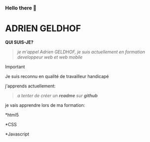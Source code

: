 ### Hello there 👋
# ADRIEN GELDHOF

__QUI SUIS-JE?__

>_je m'appel Adrien GELDHOF, je suis actuellement en formation developpeur web et web mobile_

>[!IMPORTANT]
>Je suis reconnu en qualité de travailleur handicapé

j'apprends actuellement:

>_a tenter de créer un **readme** sur **github**_

je vais apprendre lors de ma formation:

*html5

*CSS

*Javascript



<!--
**Slug422/Slug422** is a ✨ _special_ ✨ repository because its `README.md` (this file) appears on your GitHub profile.

Here are some ideas to get you started:


- 🌱 I’m currently learning wed developpment
- 👯 I’m looking to collaborate on ...
- 🤔 I’m looking for help with ...
- 💬 Ask me about ...
- 📫 How to reach me: ...
- 😄 Pronouns: ...
- ⚡ Fun fact: ...
-->
